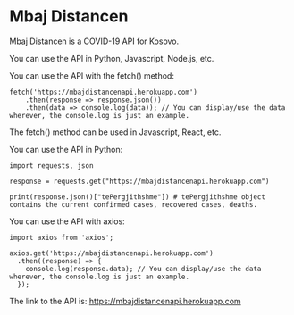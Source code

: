 # Mbaj Distancen

Mbaj Distancen is a COVID-19 API for Kosovo.

You can use the API in Python, Javascript, Node.js, etc.

You can use the API with the fetch() method:

```
fetch('https://mbajdistancenapi.herokuapp.com')
    .then(response => response.json())
    .then(data => console.log(data)); // You can display/use the data wherever, the console.log is just an example.
```

The fetch() method can be used in Javascript, React, etc.

You can use the API in Python:

```
import requests, json

response = requests.get("https://mbajdistancenapi.herokuapp.com")

print(response.json()["tePergjithshme"]) # tePergjithshme object contains the current confirmed cases, recovered cases, deaths.
```

You can use the API with axios:

```
import axios from 'axios';

axios.get('https://mbajdistancenapi.herokuapp.com')
  .then((response) => {
    console.log(response.data); // You can display/use the data wherever, the console.log is just an example.
  });
 ```
 
 The link to the API is: https://mbajdistancenapi.herokuapp.com
